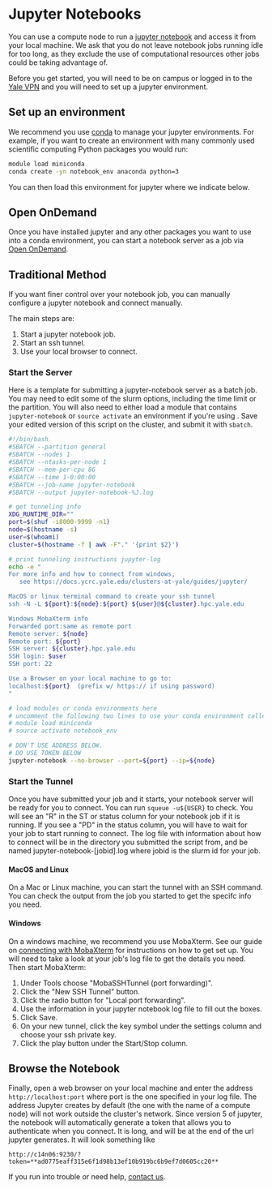 # Jupyter Notebooks

You can use a compute node to run a [jupyter notebook](https://jupyter-notebook.readthedocs.io/en/stable/) and access it from your local machine. We ask that you do not leave notebook jobs running idle for too long, as they exclude the use of computational resources other jobs could be taking advantage of.

Before you get started, you will need to be on campus or logged in to the [Yale VPN](/clusters-at-yale/access/vpn) and you will need to set up a jupyter environment.

## Set up an environment

We recommend you use [conda](/clusters-at-yale/guides/conda) to manage your jupyter environments. For example, if you want to create an environment with many commonly used scientific computing Python packages you would run:

``` bash
module load miniconda
conda create -yn notebook_env anaconda python=3
```

You can then load this environment for jupyter where we indicate below.

## Open OnDemand

Once you have installed jupyter and any other packages you want to use into a conda environment, you can start a notebook server as a job via [Open OnDemand](/clusters-at-yale/access/ood/#jupyter-notebooks).

## Traditional Method

If you want finer control over your notebook job, you can manually configure a jupyter notebook and connect manually.

The main steps are:

1. Start a jupyter notebook job.
1. Start an ssh tunnel.
1. Use your local browser to connect.

### Start the Server

Here is a template for submitting a jupyter-notebook server as a batch job. You may need to edit some of the slurm options, including the time limit or the partition. You will also need to either load a module that contains `jupyter-notebook` or `source activate` an environment if you're using . Save your edited version of this script on the cluster, and submit it with `sbatch`.

``` bash
#!/bin/bash
#SBATCH --partition general
#SBATCH --nodes 1
#SBATCH --ntasks-per-node 1
#SBATCH --mem-per-cpu 8G
#SBATCH --time 1-0:00:00
#SBATCH --job-name jupyter-notebook
#SBATCH --output jupyter-notebook-%J.log

# get tunneling info
XDG_RUNTIME_DIR=""
port=$(shuf -i8000-9999 -n1)
node=$(hostname -s)
user=$(whoami)
cluster=$(hostname -f | awk -F"." '{print $2}')

# print tunneling instructions jupyter-log
echo -e "
For more info and how to connect from windows,
   see https://docs.ycrc.yale.edu/clusters-at-yale/guides/jupyter/

MacOS or linux terminal command to create your ssh tunnel
ssh -N -L ${port}:${node}:${port} ${user}@${cluster}.hpc.yale.edu

Windows MobaXterm info
Forwarded port:same as remote port
Remote server: ${node}
Remote port: ${port}
SSH server: ${cluster}.hpc.yale.edu
SSH login: $user
SSH port: 22

Use a Browser on your local machine to go to:
localhost:${port}  (prefix w/ https:// if using password)
"

# load modules or conda environments here
# uncomment the following two lines to use your conda environment called notebook_env
# module load miniconda
# source activate notebook_env

# DON'T USE ADDRESS BELOW.
# DO USE TOKEN BELOW
jupyter-notebook --no-browser --port=${port} --ip=${node}

```

### Start the Tunnel

Once you have submitted your job and it starts, your notebook server will be ready for you to connect. You can run `squeue -u${USER}` to check. You will see an "R" in the ST or status column for your notebook job if it is running. If you see a "PD" in the status column, you will have to wait for your job to start running to connect. The log file with information about how to connect will be in the directory you submitted the script from, and be named jupyter-notebook-[jobid].log where jobid is the slurm id for your job.

#### MacOS and Linux

On a Mac or Linux machine, you can start the tunnel with an SSH command. You can check the output from the job you started to get the specifc info you need.

#### Windows

On a windows machine, we recommend you use MobaXterm. See our guide on [connecting with MobaXterm](/clusters-at-yale/access) for instructions on how to get set up. You will need to take a look at your job's log file to get the details you need. Then start MobaXterm:

1. Under Tools choose "MobaSSHTunnel (port forwarding)".
1. Click the "New SSH Tunnel" button.
1. Click the radio button for "Local port forwarding".
1. Use the information in your jupyter notebook log file to fill out the boxes.
1. Click Save.
1. On your new tunnel, click the key symbol under the settings column and choose your ssh private key.
1. Click the play button under the Start/Stop column.

## Browse the Notebook

Finally, open a web browser on your local machine and enter the address `http://localhost:port` where port is the one specified in your log file. The address Jupyter creates by default (the one with the name of a compute node) will not work outside the cluster's network. Since version 5 of jupyter, the notebook will automatically generate a token that allows you to authenticate when you connect. It is long, and will be at the end of the url jupyter generates. It will look something like

`http://c14n06:9230/?token=**ad0775eaff315e6f1d98b13ef10b919bc6b9ef7d0605cc20**`

If you run into trouble or need help, [contact us](/#get-help).
